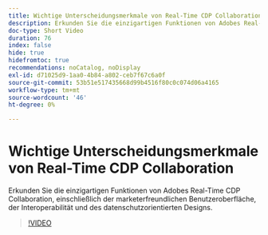 ```yaml
---
title: Wichtige Unterscheidungsmerkmale von Real-Time CDP Collaboration
description: Erkunden Sie die einzigartigen Funktionen von Adobes Real-Time CDP Collaboration, einschließlich der marketerfreundlichen Benutzeroberfläche, der Interoperabilität und des datenschutzorientierten Designs.
doc-type: Short Video
duration: 76
index: false
hide: true
hidefromtoc: true
recommendations: noCatalog, noDisplay
exl-id: d71025d9-1aa0-4b84-a802-ceb7f67c6a0f
source-git-commit: 53b51e517435668d99b4516f80c0c074d06a4165
workflow-type: tm+mt
source-wordcount: '46'
ht-degree: 0%

---
```


# Wichtige Unterscheidungsmerkmale von Real-Time CDP Collaboration

Erkunden Sie die einzigartigen Funktionen von Adobes Real-Time CDP Collaboration, einschließlich der marketerfreundlichen Benutzeroberfläche, der Interoperabilität und des datenschutzorientierten Designs.

<!-- 62_OS511_3442426_75_key-differentiators-of-realtime-cdp-collaboration -->
>[!VIDEO](https://video.tv.adobe.com/v/3458280/?learn=on&enablevpops=true)
